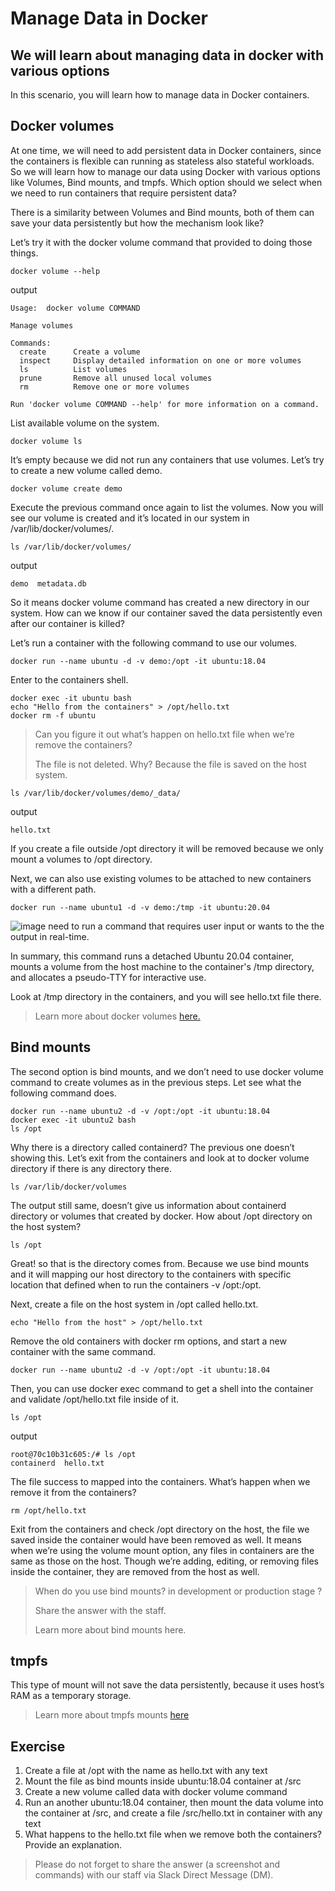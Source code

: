 Manage Data in Docker
=========================

We will learn about managing data in docker with various options
----------

In this scenario, you will learn how to manage data in Docker containers.

Docker volumes
----------

At one time, we will need to add persistent data in Docker containers, since the containers is flexible can running as stateless also stateful workloads. So we will learn how to manage our data using Docker with various options like Volumes, Bind mounts, and tmpfs. Which option should we select when we need to run containers that require persistent data?

There is a similarity between Volumes and Bind mounts, both of them can save your data persistently but how the mechanism look like?

Let’s try it with the docker volume command that provided to doing those things.

```
docker volume --help
```
output
```
Usage:  docker volume COMMAND

Manage volumes

Commands:
  create      Create a volume
  inspect     Display detailed information on one or more volumes
  ls          List volumes
  prune       Remove all unused local volumes
  rm          Remove one or more volumes

Run 'docker volume COMMAND --help' for more information on a command.
```

List available volume on the system.

```
docker volume ls
```
It’s empty because we did not run any containers that use volumes. Let’s try to create a new volume called demo.
```
docker volume create demo
```
Execute the previous command once again to list the volumes. Now you will see our volume is created and it’s located in our system in /var/lib/docker/volumes/.
```
ls /var/lib/docker/volumes/
```
output
```
demo  metadata.db
```
So it means docker volume command has created a new directory in our system. How can we know if our container saved the data persistently even after our container is killed?

Let’s run a container with the following command to use our volumes.

```
docker run --name ubuntu -d -v demo:/opt -it ubuntu:18.04
```
Enter to the containers shell.
```
docker exec -it ubuntu bash
echo "Hello from the containers" > /opt/hello.txt
docker rm -f ubuntu
```

> Can you figure it out what’s happen on hello.txt file when we’re remove the containers?
> 
> The file is not deleted. Why? Because the file is saved on the host system.

```
ls /var/lib/docker/volumes/demo/_data/
```
output
```
hello.txt
```

If you create a file outside /opt directory it will be removed because we only mount a volumes to /opt directory.

Next, we can also use existing volumes to be attached to new containers with a different path.

```
docker run --name ubuntu1 -d -v demo:/tmp -it ubuntu:20.04
```
![image](https://github.com/user-attachments/assets/112a170a-ff32-4e7b-bd3f-ef6bc9f73a1b) need to run a command that requires user input or wants to the the output in real-time.

In summary, this command runs a detached Ubuntu 20.04 container, mounts a volume from the host machine to the container's /tmp directory, and allocates a pseudo-TTY for interactive use.


Look at /tmp directory in the containers, and you will see hello.txt file there.

> Learn more about docker volumes [here.](https://docs.docker.com/storage/volumes/)

Bind mounts
----------

The second option is bind mounts, and we don’t need to use docker volume command to create volumes as in the previous steps. Let see what the following command does.

```
docker run --name ubuntu2 -d -v /opt:/opt -it ubuntu:18.04
docker exec -it ubuntu2 bash
ls /opt
```
Why there is a directory called containerd? The previous one doesn’t showing this. Let’s exit from the containers and look at to docker volume directory if there is any directory there.

```
ls /var/lib/docker/volumes
```
The output still same, doesn’t give us information about containerd directory or volumes that created by docker. How about /opt directory on the host system?
```
ls /opt
```

Great! so that is the directory comes from. Because we use bind mounts and it will mapping our host directory to the containers with specific location that defined when to run the containers -v /opt:/opt.

Next, create a file on the host system in /opt called hello.txt.

```
echo "Hello from the host" > /opt/hello.txt
```

Remove the old containers with docker rm options, and start a new container with the same command.

```
docker run --name ubuntu2 -d -v /opt:/opt -it ubuntu:18.04
```
Then, you can use docker exec command to get a shell into the container and validate /opt/hello.txt file inside of it.

```
ls /opt
```
output
```
root@70c10b31c605:/# ls /opt
containerd  hello.txt
```
The file success to mapped into the containers. What’s happen when we remove it from the containers?
```
rm /opt/hello.txt
```
Exit from the containers and check /opt directory on the host, the file we saved inside the container would have been removed as well. It means when we’re using the volume mount option, any files in containers are the same as those on the host. Though we’re adding, editing, or removing files inside the container, they are removed from the host as well.

> When do you use bind mounts? in development or production stage ?
>
> Share the answer with the staff.
>
> Learn more about bind mounts here.

tmpfs
---------

This type of mount will not save the data persistently, because it uses host’s RAM as a temporary storage.

> Learn more about tmpfs mounts [here](https://docs.docker.com/storage/tmpfs/)


Exercise
---------
1. Create a file at /opt with the name as hello.txt with any text
2. Mount the file as bind mounts inside ubuntu:18.04 container at /src
3. Create a new volume called data with docker volume command
4. Run an another ubuntu:18.04 container, then mount the data volume into the container at /src, and create a file /src/hello.txt in container with any text
5. What happens to the hello.txt file when we remove both the containers? Provide an explanation.

> Please do not forget to share the answer (a screenshot and commands) with our staff via Slack Direct Message (DM).

